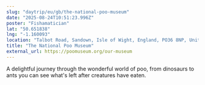 ```yaml
---
slug: "daytrip/eu/gb/the-national-poo-museum"
date: "2025-08-24T10:51:23.996Z"
poster: "Fishamatician"
lat: "50.651838"
lng: "-1.160093"
location: "Talbot Road, Sandown, Isle of Wight, England, PO36 8NP, United Kingdom"
title: "The National Poo Museum"
external_url: https://poomuseum.org/our-museum
---
```

A delightful journey through the wonderful world of poo, from dinosaurs to ants you can see what's left after creatures have eaten. 